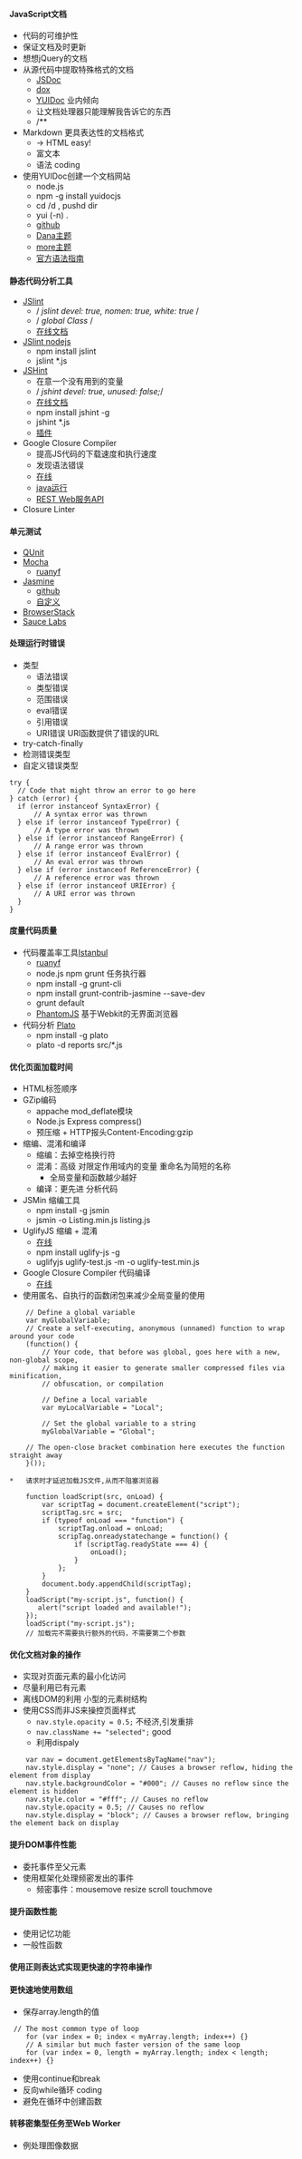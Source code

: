 #### **JavaScript文档**
*   代码的可维护性
*   保证文档及时更新
*   想想jQuery的文档
*   从源代码中提取特殊格式的文档
    *   [JSDoc](http://usejsdoc.org/)
    *   [dox](https://github.com/tj/dox)
    *   [YUIDoc](http://yui.github.io/yuidoc/) 业内倾向
    *   让文档处理器只能理解我告诉它的东西
    *   /**
*   Markdown 更具表达性的文档格式
    *   → HTML easy!
    *   富文本
    *   语法 coding
*   使用YUIDoc创建一个文档网站
    *   node.js
    *   npm -g install yuidocjs
    *   cd /d , pushd dir
    *   yui (-n) .
    *   [github](http://yui.github.io/yuidoc/)
    *   [Dana主题](https://github.com/carlo/yuidoc-theme-dana)
    *   [more主题](http://yui.github.io/yuidoc/themes/)
    *   [官方语法指南](http://yui.github.io/yuidoc/syntax/)

#### **静态代码分析工具**
*   [JSlint](http://www.jslint.com)
    *   / _jslint devel: true, nomen: true, white: true_ /
    *   / _global Class_ /
    *   [在线文档](http://www.jslint.com/lint.html)
*   [JSlint nodejs](https://github.com/reid/node-jslint)
    *   npm install jslint
    *   jslint *.js
*   [JSHint](http://www.jshint.com)
    *   在意一个没有用到的变量
    *   / _jshint devel: true, unused: false;_/
    *   [在线文档](http://jshint.com/docs/options/)
    *   npm install jshint -g
    *   jshint *.js
    *   [插件](http://jshint.com/install/)
*   Google Closure Compiler
    *   提高JS代码的下载速度和执行速度
    *   发现语法错误
    *   [在线](http://closure-compiler.appspot.com/home)
    *   [java运行](https://developers.google.com/closure/compiler/docs/gettingstarted_app)
    *   [REST Web服务API](https://developers.google.com/closure/compiler/docs/gettingstarted_api)
*   Closure Linter

#### **单元测试**

*   [QUnit](http://qunitjs.com/)
*   [Mocha](http://mochajs.org/)
    *   [ruanyf](http://www.ruanyifeng.com/blog/2015/12/a-mocha-tutorial-of-examples.html)
*   [Jasmine](https://jasmine.github.io/)
    *   [github](https://github.com/jasmine/jasmine)
    *   [自定义](https://github.com/jasmine/jasmine)
*   [BrowserStack](https://www.browserstack.com/)
*   [Sauce Labs](http://saucelabs.com/)

#### **处理运行时错误**
*   类型
    *   语法错误
    *   类型错误
    *   范围错误
    *   eval错误
    *   引用错误
    *   URI错误 URI函数提供了错误的URL
*   try-catch-finally
*   检测错误类型
*   自定义错误类型
```
try {
  // Code that might throw an error to go here
} catch (error) {
  if (error instanceof SyntaxError) {
      // A syntax error was thrown
  } else if (error instanceof TypeError) {
      // A type error was thrown
  } else if (error instanceof RangeError) {
      // A range error was thrown
  } else if (error instanceof EvalError) {
      // An eval error was thrown
  } else if (error instanceof ReferenceError) {
      // A reference error was thrown
  } else if (error instanceof URIError) {
      // A URI error was thrown
  }
}
```

#### **度量代码质量**
*   代码覆盖率工具[Istanbul](https://github.com/gotwarlost/istanbul)
    *   [ruanyf](http://www.ruanyifeng.com/blog/2015/06/istanbul.html)
    *   node.js npm grunt 任务执行器
    *   npm install -g grunt-cli
    *   npm install grunt-contrib-jasmine --save-dev
    *   grunt default
    *   [PhantomJS](http://phantomjs.org) 基于Webkit的无界面浏览器
*   代码分析 [Plato](https://github.com/es-analysis/plato)
    *   npm install -g plato
    *   plato -d reports src/*.js

#### **优化页面加载时间**
*   HTML标签顺序</body>
*   GZip编码
    *   appache mod_deflate模块
    *   Node.js Express compress()
    *   预压缩 + HTTP报头Content-Encoding:gzip
*   缩编、混淆和编译
    *   缩编：去掉空格换行符
    *   混淆：高级 对限定作用域内的变量 重命名为简短的名称
        *   全局变量和函数越少越好
    *   编译：更先进 分析代码
*   JSMin 缩编工具
    *   npm install -g jsmin
    *   jsmin -o Listing.min.js listing.js
*   UglifyJS 缩编 + 混淆
    *   [在线](http://marijnhaverbeke.nl/uglifyjs)
    *   npm install uglify-js -g
    *   uglifyjs uglify-test.js -m -o uglify-test.min.js
*   Google Closure Compiler 代码编译
    *   [在线](http://closure-compiler.appspot.com/home)
*   使用匿名、自执行的函数闭包来减少全局变量的使用
```
    // Define a global variable
    var myGlobalVariable;
    // Create a self-executing, anonymous (unnamed) function to wrap around your code
    (function() {
        // Your code, that before was global, goes here with a new, non-global scope,
        // making it easier to generate smaller compressed files via minification,
        // obfuscation, or compilation

        // Define a local variable
        var myLocalVariable = "Local";

        // Set the global variable to a string
        myGlobalVariable = "Global";

    // The open-close bracket combination here executes the function straight away
    }());

*   请求时才延迟加载JS文件,从而不阻塞浏览器

    function loadScript(src, onLoad) {
        var scriptTag = document.createElement("script");
        scriptTag.src = src;
        if (typeof onLoad === "function") {
            scriptTag.onload = onLoad;
            scripTag.onreadystatechange = function() {
                if (scriptTag.readyState === 4) {
                    onLoad();
                }
            };
        }
        document.body.appendChild(scriptTag);
    }
    loadScript("my-script.js", function() {
       alert("script loaded and available!"); 
    });
    loadScript("my-script.js"); 
    // 加载完不需要执行额外的代码，不需要第二个参数
```

#### **优化文档对象的操作**
*   实现对页面元素的最小化访问
*   尽量利用已有元素
*   离线DOM的利用 小型的元素树结构
*   使用CSS而非JS来操控页面样式
    *   `nav.style.opacity = 0.5;` 不经济,引发重排
    *   `nav.className += "selected";` good
    *   利用dispaly
```
    var nav = document.getElementsByTagName("nav");
    nav.style.display = "none"; // Causes a browser reflow, hiding the element from display
    nav.style.backgroundColor = "#000"; // Causes no reflow since the element is hidden
    nav.style.color = "#fff"; // Causes no reflow
    nav.style.opacity = 0.5; // Causes no reflow
    nav.style.display = "block"; // Causes a browser reflow, bringing the element back on display
```

#### **提升DOM事件性能**
*   委托事件至父元素
*   使用框架化处理频密发出的事件
    *   频密事件：mousemove resize scroll touchmove
    
#### **提升函数性能**
*   使用记忆功能
*   一般性函数

#### **使用正则表达式实现更快速的字符串操作**

#### **更快速地使用数组**
*   保存array.length的值
```
 // The most common type of loop
    for (var index = 0; index < myArray.length; index++) {}
    // A similar but much faster version of the same loop
    for (var index = 0, length = myArray.length; index < length; index++) {}
```
*   使用continue和break
*   反向while循环 coding
*   避免在循环中创建函数

#### **转移密集型任务至Web Worker**
*   例处理图像数据